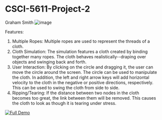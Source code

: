 # CSCI-5611-Project-2
Graham Smith
![image](https://github.com/smithgraham2002/CSCI-5611-Project-2/assets/103609167/a8a5fdcd-acd5-4f36-963d-9b1859fafe85)

Features:
1. Multiple Ropes: Multiple ropes are used to represent the threads of a cloth.
2. Cloth Simulation: The simulation features a cloth created by binding together many ropes. The cloth behaves realistically--draping over objects and swinging back and forth.
3. User Interaction: By clicking on the circle and dragging it, the user can move the circle around the screen. The circle can be used to manipulate the cloth. In addition, the left and right arrow keys will add horizontal velocity to the cloth in the negative or positive directions, respectively. This can be used to swing the cloth from side to side.
4. Ripping/Tearing: If the distance between two nodes in the cloth becomes too great, the link between them will be removed. This causes the cloth to look as though it is tearing under stress.

[![Full Demo](https://img.youtube.com/vi/<VIDEO_ID>/hqdefault.jpg)](https://youtube.com/shorts/lXtx30z4mqE?feature=share)
